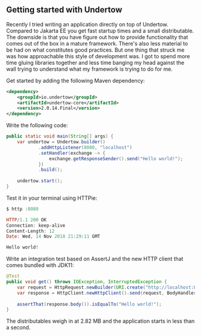 ## Getting started with Undertow
Recently I tried writing an application directly on top of Undertow. Compared to Jakarta EE you get fast startup times and a small distributable. The downside is that you have figure out how to provide functionality that comes out of the box in a mature framework. There's also less material to be had on what constitutes good practices. But one thing that struck me was how approachable this style of development was.  I got to spend more time gluing libraries together and less time banging my head against the wall trying to understand what my framework is trying to do for me.

Get started by adding the following Maven dependency:
```XML
<dependency>
    <groupId>io.undertow</groupId>
    <artifactId>undertow-core</artifactId>
    <version>2.0.14.Final</version>
</dependency>
```

Write the following code:
```Java
public static void main(String[] args) {
    var undertow = Undertow.builder()
            .addHttpListener(8080, "localhost")
            .setHandler(exchange -> {
                exchange.getResponseSender().send("Hello world!");
            })
            .build();
    
    undertow.start();
}
```

Test it in your terminal using HTTPie:
```Powershell
$ http :8080

HTTP/1.1 200 OK
Connection: keep-alive
Content-Length: 12
Date: Wed, 14 Nov 2018 21:29:11 GMT

Hello world!
```

Write an integration test based on AssertJ and the new HTTP client that comes bundled with JDK11:
```Java
@Test
public void get() throws IOException, InterruptedException {
    var request = HttpRequest.newBuilder(URI.create("http://localhost:8080")).build();
    var response = HttpClient.newHttpClient().send(request, BodyHandlers.ofString());
        
    assertThat(response.body()).isEqualTo("Hello world!");
}
```

The distributables weigh in at 2.82 MB and the application starts in less than a second.
